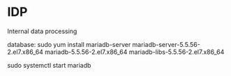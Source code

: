 # IDP
Internal data processing

database:
  sudo yum install mariadb-server
  mariadb-server-5.5.56-2.el7.x86_64
  mariadb-5.5.56-2.el7.x86_64
  mariadb-libs-5.5.56-2.el7.x86_64

  sudo systemctl start mariadb
